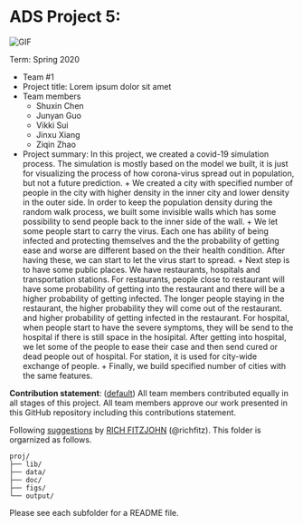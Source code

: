 # ADS Project 5: 

![GIF](output/output.gif)

Term: Spring 2020
+ Team #1
+ Project title: Lorem ipsum dolor sit amet
+ Team members
	+ Shuxin Chen
	+ Junyan Guo
	+ Vikki Sui
	+ Jinxu Xiang
	+ Ziqin Zhao
+ Project summary: In this project, we created a covid-19 simulation process. The simulation is mostly based on the model we built, it is just for visualizing the process of how corona-virus spread out in population, but not a future prediction.
        + We created a city with specified number of people in the city with higher density in the inner city and lower density in the outer side. In order to keep the population density during the random walk process, we built some invisible walls which has some possibility to send people back to the inner side of the wall.
        + We let some people start to carry the virus. Each one has ability of being infected and protecting themselves and the the probability of getting ease and worse are different based on the their health condition. After having these, we can start to let the virus start to spread.
        + Next step is to have some public places. We have restaurants, hospitals and transportation stations. For restaurants, people close to restaurant will have some probability of getting into the restaurant and there will be a higher probability of getting infected. The longer people staying in the restaurant, the higher probability they will come out of the restaurant.  and higher probability of getting infected in the restaurant. For hospital, when people start to have the severe symptoms, they will be send to the hospital if there is still space in the hosipital. After getting into hospital, we let some of the people to ease their case and then send cured or dead people out of hospital. For station, it is used for city-wide exchange of people.
        + Finally, we build specified number of cities with the same features.
	
**Contribution statement**: ([default](doc/a_note_on_contributions.md)) All team members contributed equally in all stages of this project. All team members approve our work presented in this GitHub repository including this contributions statement. 

Following [suggestions](http://nicercode.github.io/blog/2013-04-05-projects/) by [RICH FITZJOHN](http://nicercode.github.io/about/#Team) (@richfitz). This folder is orgarnized as follows.

```
proj/
├── lib/
├── data/
├── doc/
├── figs/
└── output/
```

Please see each subfolder for a README file.
